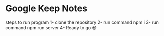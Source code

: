 # Google Keep Notes
steps to run program
1- clone the repository
2- run command npm i
3- run command npm run server
4- Ready to go 😎
